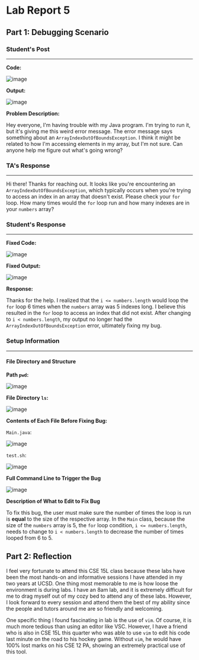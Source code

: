 # Lab Report 5

## Part 1: Debugging Scenario

### Student's Post

---

**Code:**

![image](https://github.com/williamlinplayzlegitpiano/15Llabreports/assets/55766910/9b503219-1946-4f11-b921-5a16999665af)

**Output:**

![image](https://github.com/williamlinplayzlegitpiano/15Llabreports/assets/55766910/42a419b4-b5d5-4db9-ac71-2444b83bea9c)

**Problem Description:**

Hey everyone, I'm having trouble with my Java program. I'm trying to run it, but it's giving me this weird error message. The error message says something about an `ArrayIndexOutOfBoundsException`. I think it might be related to how I'm accessing elements in my array, but I'm not sure. Can anyone help me figure out what's going wrong?

### TA's Response

---

Hi there! Thanks for reaching out. It looks like you're encountering an `ArrayIndexOutOfBoundsException`, which typically occurs when you're trying to access an index in an array that doesn't exist. Please check your `for` loop. How many times would the `for` loop run and how many indexes are in your `numbers` array? 



### Student's Response

---

**Fixed Code:**

![image](https://github.com/williamlinplayzlegitpiano/15Llabreports/assets/55766910/f60ed29f-73fb-443d-9ecd-f689183432ab)

**Fixed Output:**

![image](https://github.com/williamlinplayzlegitpiano/15Llabreports/assets/55766910/05a78bc3-e16a-4501-84e4-7043e92549da)

**Response:**

Thanks for the help. I realized that the `i <= numbers.length` would loop the `for` loop 6 times when the `numbers` array was 5 indexes long. I believe this resulted in the `for` loop to access an index that did not exist. After changing to `i < numbers.length`, my output no longer had the `ArrayIndexOutOfBoundsException` error, ultimately fixing my bug.

### Setup Information

---

#### **File Directory and Structure**

**Path `pwd`:**

![image](https://github.com/williamlinplayzlegitpiano/15Llabreports/assets/55766910/6bc5ac6a-56b9-49ac-a6eb-8335dd75bfef)

**File Directory `ls`:**

![image](https://github.com/williamlinplayzlegitpiano/15Llabreports/assets/55766910/6044763f-56f4-4ac4-9181-5499c3f3b9f8)

**Contents of Each File Before Fixing Bug:**

`Main.java`:

![image](https://github.com/williamlinplayzlegitpiano/15Llabreports/assets/55766910/9b503219-1946-4f11-b921-5a16999665af)

`test.sh`:

![image](https://github.com/williamlinplayzlegitpiano/15Llabreports/assets/55766910/ee8d8a2d-8f01-4ce8-8727-3d4b2f799f57)

**Full Command Line to Trigger the Bug**

![image](https://github.com/williamlinplayzlegitpiano/15Llabreports/assets/55766910/ff445dbd-a82a-4884-8ddb-3d332b699bef)

**Description of What to Edit to Fix Bug**

To fix this bug, the user must make sure the number of times the loop is run is **equal** to the size of the respective array. In the `Main` class, because the size of the `numbers` array is 5, the `for` loop condition, `i <= numbers.length`, needs to change to `i < numbers.length` to decrease the number of times looped from 6 to 5.

## Part 2: Reflection

I feel very fortunate to attend this CSE 15L class because these labs have been the most hands-on and informative sessions I have attended in my two years at UCSD. One thing most memorable to me is how loose the environment is during labs. I have an 8am lab, and it is extremely difficult for me to drag myself out of my cozy bed to attend any of these labs. However, I look forward to every session and attend them the best of my ability since the people and tutors around me are so friendly and welcoming.

One specific thing I found fascinating in lab is the use of `vim`. Of course, it is much more tedious than using an editor like VSC. However, I have a friend who is also in CSE 15L this quarter who was able to use `vim` to edit his code last minute on the road to his hockey game. Without `vim`, he would have 100% lost marks on his CSE 12 PA, showing an extremely practical use of this tool.

